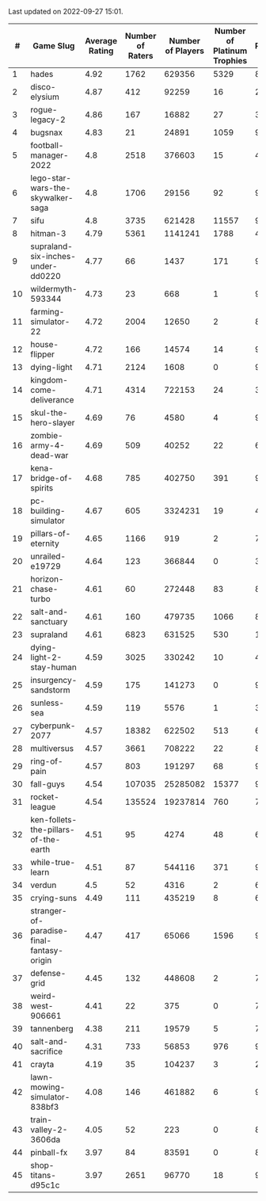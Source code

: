 Last updated on 2022-09-27 15:01.


|#|Game Slug|Average Rating|Number of Raters|Number of Players|Number of Platinum Trophies|Max Rarity (%)|
|---|---|---|---|---|---|---|
|1|hades|4.92|1762|629356|5329|89|
|2|disco-elysium|4.87|412|92259|16|28|
|3|rogue-legacy-2|4.86|167|16882|27|36|
|4|bugsnax|4.83|21|24891|1059|97|
|5|football-manager-2022|4.8|2518|376603|15|47|
|6|lego-star-wars-the-skywalker-saga|4.8|1706|29156|92|98|
|7|sifu|4.8|3735|621428|11557|96|
|8|hitman-3|4.79|5361|1141241|1788|48|
|9|supraland-six-inches-under-dd0220|4.77|66|1437|171|99|
|10|wildermyth-593344|4.73|23|668|1|91|
|11|farming-simulator-22|4.72|2004|12650|2|86|
|12|house-flipper|4.72|166|14574|14|93|
|13|dying-light|4.71|2124|1608|0|98|
|14|kingdom-come-deliverance|4.71|4314|722153|24|30|
|15|skul-the-hero-slayer|4.69|76|4580|4|96|
|16|zombie-army-4-dead-war|4.69|509|40252|22|66|
|17|kena-bridge-of-spirits|4.68|785|402750|391|94|
|18|pc-building-simulator|4.67|605|3324231|19|47|
|19|pillars-of-eternity|4.65|1166|919|2|79|
|20|unrailed-e19729|4.64|123|366844|0|39|
|21|horizon-chase-turbo|4.61|60|272448|83|83|
|22|salt-and-sanctuary|4.61|160|479735|1066|83|
|23|supraland|4.61|6823|631525|530|100|
|24|dying-light-2-stay-human|4.59|3025|330242|10|48|
|25|insurgency-sandstorm|4.59|175|141273|0|9|
|26|sunless-sea|4.59|119|5576|1|38|
|27|cyberpunk-2077|4.57|18382|622502|513|60|
|28|multiversus|4.57|3661|708222|22|82|
|29|ring-of-pain|4.57|803|191297|68|97|
|30|fall-guys|4.54|107035|25285082|15377|90|
|31|rocket-league|4.54|135524|19237814|760|74|
|32|ken-follets-the-pillars-of-the-earth|4.51|95|4274|48|60|
|33|while-true-learn|4.51|87|544116|371|93|
|34|verdun|4.5|52|4316|2|62|
|35|crying-suns|4.49|111|435219|8|65|
|36|stranger-of-paradise-final-fantasy-origin|4.47|417|65066|1596|98|
|37|defense-grid|4.45|132|448608|2|79|
|38|weird-west-906661|4.41|22|375|0|73|
|39|tannenberg|4.38|211|19579|5|73|
|40|salt-and-sacrifice|4.31|733|56853|976|91|
|41|crayta|4.19|35|104237|3|22|
|42|lawn-mowing-simulator-838bf3|4.08|146|461882|6|92|
|43|train-valley-2-3606da|4.05|52|223|0|89|
|44|pinball-fx|3.97|84|83591|0|86|
|45|shop-titans-d95c1c|3.97|2651|96770|18|98|
